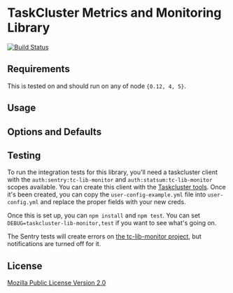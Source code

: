 TaskCluster Metrics and Monitoring Library
==========================================

[![Build Status](https://travis-ci.org/taskcluster/taskcluster-lib-monitor.svg?branch=master)](https://travis-ci.org/taskcluster/taskcluster-lib-monitor)


Requirements
------------

This is tested on and should run on any of node `{0.12, 4, 5}`.

Usage
-----

Options and Defaults
--------------------

Testing
-------

To run the integration tests for this library, you'll need a taskcluster client with the `auth:sentry:tc-lib-monitor` and `auth:statsum:tc-lib-monitor` scopes available.
You can create this client with the [Taskcluster tools](https://tools.taskcluster.net/auth/clients). Once it's been created, you can copy
the `user-config-example.yml` file into `user-config.yml` and replace the proper fields with your new creds.

Once this is set up, you can `npm install` and `npm test`. You can set `DEBUG=taskcluster-lib-monitor,test` if you want to see what's going on.

The Sentry tests will create errors on [the tc-lib-monitor project](https://app.getsentry.com/taskcluster/tc-lib-monitor/), but notifications are
turned off for it.

License
-------

[Mozilla Public License Version 2.0](https://github.com/taskcluster/taskcluster-lib-monitor/blob/master/LICENSE)
